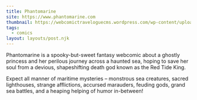 ```yaml
---
title: Phantomarine
site: https://www.phantomarine.com
thumbnail: https://webcomictraveloguecms.wordpress.com/wp-content/uploads/2024/02/hubbox_phantomarine.png
tags:
  - comics
layout: layouts/post.njk
---
```


Phantomarine is a spooky-but-sweet fantasy webcomic about a ghostly princess and her perilous journey across a haunted sea, hoping to save her soul from a devious, shapeshifting death god known as the Red Tide King.

Expect all manner of maritime mysteries – monstrous sea creatures, sacred lighthouses, strange afflictions, accursed marauders, feuding gods, grand sea battles, and a heaping helping of humor in-between!